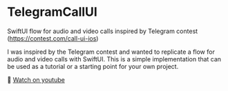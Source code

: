 # TelegramCallUI
SwiftUI flow for audio and video calls inspired by Telegram contest (https://contest.com/call-ui-ios)

I was inspired by the Telegram contest and wanted to replicate a flow for audio and video calls with SwiftUI. This is a simple implementation that can be used as a tutorial or a starting point for your own project.



🎥 [Watch on youtube](https://youtube.com/shorts/BK9B9DrGRVM)

